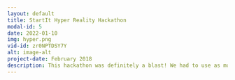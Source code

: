 ```yaml
---
layout: default
title: StartIt Hyper Reality Hackathon
modal-id: 5
date: 2022-01-10
img: hyper.png
vid-id: zr0NPTDSY7Y
alt: image-alt
project-date: February 2018
description: This hackathon was definitely a blast! We had to use as much objects from the physical space as possible. So we had the golden box from the app as an actual clicker, we placed a bowl of water as the fountain of youth, and used the LeapMotion controller in order to bring in physical hands for the tethered Oculus Vive device. Ended up winning third place!
---
```

